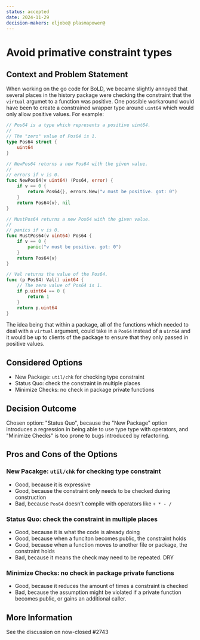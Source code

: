 ```yaml
---
status: accepted
date: 2024-11-29
decision-makers: eljobe@ plasmapower@
---
```


# Avoid primative constraint types

## Context and Problem Statement

When working on the go code for BoLD, we became slightly annoyed that several
places in the history package were checking the constraint that the `virtual`
argumet to a function was positive. One possible workaround would have been
to create a constrained wrapper type around `uint64` which would only allow
positive values. For example:

```go
// Pos64 is a type which represents a positive uint64.
//
// The "zero" value of Pos64 is 1.
type Pos64 struct {
	uint64
}

// NewPos64 returns a new Pos64 with the given value.
//
// errors if v is 0.
func NewPos64(v uint64) (Pos64, error) {
	if v == 0 {
		return Pos64{}, errors.New("v must be positive. got: 0")
	}
	return Pos64{v}, nil
}

// MustPos64 returns a new Pos64 with the given value.
//
// panics if v is 0.
func MustPos64(v uint64) Pos64 {
	if v == 0 {
		panic("v must be positive. got: 0")
	}
	return Pos64{v}
}

// Val returns the value of the Pos64.
func (p Pos64) Val() uint64 {
	// The zero value of Pos64 is 1.
	if p.uint64 == 0 {
		return 1
	}
	return p.uint64
}
```

The idea being that within a package, all of the functions which needed to deal
with a `virtual` argument, could take in a `Pos64` instead of a `uint64` and it
would be up to clients of the package to ensure that they only passed in
positive values.

## Considered Options

* New Package: `util/chk` for checking type constraint
* Status Quo: check the constraint in multiple places
* Minimize Checks: no check in package private functions

## Decision Outcome

Chosen option: "Status Quo", because the "New Package" option introduces a
regression in being able to use type type with operators, and "Minimize Checks"
is too prone to bugs introduced by refactoring.


## Pros and Cons of the Options

### New Pacakge: `util/chk` for checking type constraint

* Good, because it is expressive
* Good, because the constraint only needs to be checked during construction
* Bad, because `Pos64` doesn't compile with operators like `+ * - /`

### Status Quo: check the constraint in multiple places

* Good, because it is what the code is already doing
* Good, because when a funciton becomes public, the constraint holds
* Good, because when a function moves to another file or package, the constraint holds
* Bad, because it means the check may need to be repeated. DRY

### Minimize Checks: no check in package private functions

* Good, because it reduces the amount of times a constraint is checked
* Bad, because the assumption might be violated if a private function becomes
  public, or gains an additional caller.

## More Information

See the discussion on now-closed #2743
